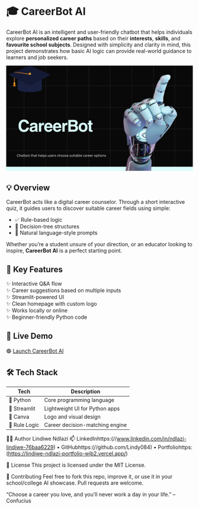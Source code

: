 # 🎓 CareerBot AI

CareerBot AI is an intelligent and user-friendly chatbot that helps individuals explore **personalized career paths** based on their **interests**, **skills**, and **favourite school subjects**. Designed with simplicity and clarity in mind, this project demonstrates how basic AI logic can provide real-world guidance to learners and job seekers.

![CareerBot Logo](./assets/logobot.png)


## 💡 Overview

CareerBot acts like a digital career counselor. Through a short interactive quiz, it guides users to discover suitable career fields using simple:
- ✅ Rule-based logic  
- 🌳 Decision-tree structures  
- 🤖 Natural language-style prompts

Whether you’re a student unsure of your direction, or an educator looking to inspire, **CareerBot AI** is a perfect starting point.

## 🌟 Key Features

✨ Interactive Q&A flow  
✨ Career suggestions based on multiple inputs  
✨ Streamlit-powered UI  
✨ Clean homepage with custom logo  
✨ Works locally or online  
✨ Beginner-friendly Python code

## 🚀 Live Demo

🟢 [Launch CareerBot AI](https://careerbot-lindiwe08.streamlit.app/)  

## 🛠 Tech Stack

| Tech        | Description                       |
|-------------|-----------------------------------|
| 🐍 Python   | Core programming language          |
| 📱 Streamlit | Lightweight UI for Python apps    |
| 🎨 Canva    | Logo and visual design             |
| 🧠 Rule Logic | Career decision-matching engine   |

👩‍💻 Author
Lindiwe Ndlazi
📫 LinkedInhttps:(//www.linkedin.com/in/ndlazi-lindiwe-76baa6229) • GitHubhttps:(//github.com/Lindy084) • Portfoliohttps:(https://lindiwe-ndlazi-portfolio-wjb2.vercel.app/)

📌 License
This project is licensed under the MIT License.

🤝 Contributing
Feel free to fork this repo, improve it, or use it in your school/college AI showcase.
Pull requests are welcome.

“Choose a career you love, and you’ll never work a day in your life.” – Confucius



